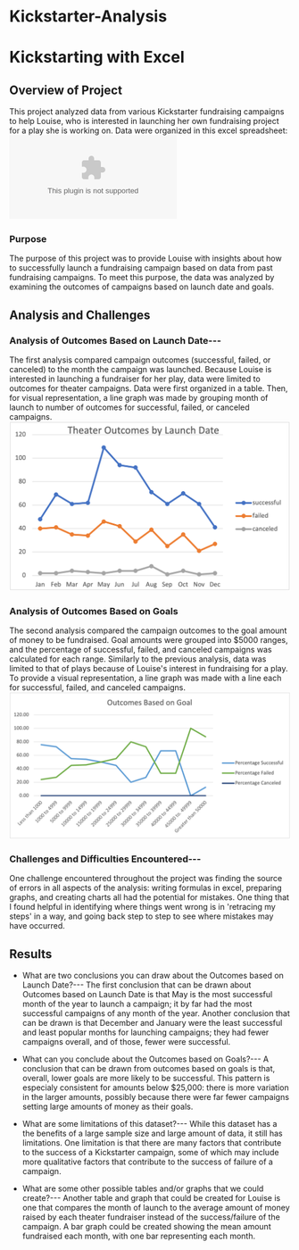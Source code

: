 # Kickstarter-Analysis

# Kickstarting with Excel

## Overview of Project
This project analyzed data from various Kickstarter fundraising campaigns to help Louise, who is interested in launching her own fundraising project for a play she is working on. Data were organized in this excel spreadsheet: ![kickstarter](Kickstarter_Challenge.xlsx)

### Purpose
The purpose of this project was to provide Louise with insights about how to successfully launch a fundraising campaign based on data from past fundraising campaigns. To meet this purpose, the data was analyzed by examining the outcomes of campaigns based on launch date and goals. 

## Analysis and Challenges

### Analysis of Outcomes Based on Launch Date---
The first analysis compared campaign outcomes (successful, failed, or canceled) to the month the campaign was launched. Because Louise is interested in launching a fundraiser for her play, data were limited to outcomes for theater campaigns. Data were first organized in a table. Then, for visual representation, a line graph was made by grouping month of launch to number of outcomes for successful, failed, or canceled campaigns.
![theater_outcomes_vs_launch](images/theater_outcomes_vs_launch.png)

### Analysis of Outcomes Based on Goals
The second analysis compared the campaign outcomes to the goal amount of money to be fundraised. Goal amounts were grouped into $5000 ranges, and the percentage of successful, failed, and canceled campaigns was calculated for each range. Similarly to the previous analysis, data was limited to that of plays because of Louise's interest in fundraising for a play. To provide a visual representation, a line graph was made with a line each for successful, failed, and canceled campaigns. 
![outcomes_based_on_goals](images/outcomes_vs_goals.png)

### Challenges and Difficulties Encountered---
One challenge encountered throughout the project was finding the source of errors in all aspects of the analysis: writing formulas in excel, preparing graphs, and creating charts all had the potential for mistakes. One thing that I found helpful in identifying where things went wrong is in 'retracing my steps' in a way, and going back step to step to see where mistakes may have occurred. 

## Results

- What are two conclusions you can draw about the Outcomes based on Launch Date?---
The first conclusion that can be drawn about Outcomes based on Launch Date is that May is the most successful month of the year to launch a campaign; it by far had the most successful campaigns of any month of the year. Another conclusion that can be drawn is that December and January were the least successful and least popular months for launching campaigns; they had fewer campaigns overall, and of those, fewer were successful.  

- What can you conclude about the Outcomes based on Goals?---
A conclusion that can be drawn from outcomes based on goals is that, overall, lower goals are more likely to be successful. This pattern is especialy consistent for amounts below $25,000: there is more variation in the larger amounts, possibly because there were far fewer campaigns setting large amounts of money as their goals. 

- What are some limitations of this dataset?---
While this dataset has a the benefits of a large sample size and large amount of data, it still has limitations. One limitation is that there are many factors that contribute to the success of a Kickstarter campaign, some of which may include more qualitative factors that contribute to the success of failure of a campaign. 
- What are some other possible tables and/or graphs that we could create?---
Another table and graph that could be created for Louise is one that compares the month of launch to the average amount of money raised by each theater fundraiser instead of the success/failure of the campaign. A bar graph could be created showing the mean amount fundraised each month, with one bar representing each month. 
